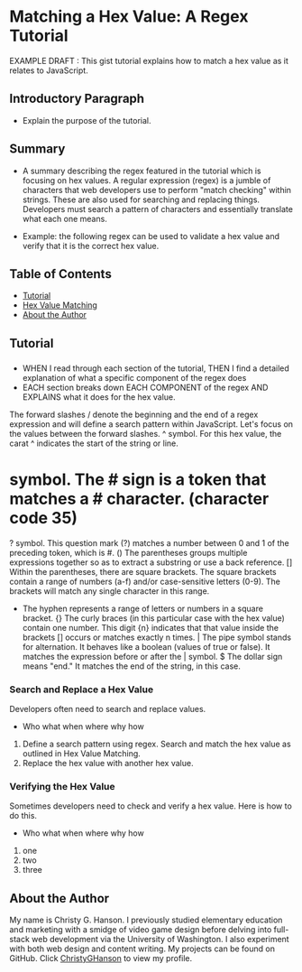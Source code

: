 # Matching a Hex Value: A Regex Tutorial

EXAMPLE DRAFT : This gist tutorial explains how to match a hex value as it relates to JavaScript. 

## Introductory Paragraph

* Explain the purpose of the tutorial. 

## Summary 

* A summary describing the regex featured in the tutorial which is focusing on hex values.
A regular expression (regex) is a jumble of characters that web developers use to perform "match checking" within strings. These are also used for searching and replacing things. Developers must search a pattern of characters and essentially translate what each one means. 

* Example: the following regex can be used to validate a hex value and verify that it is the correct hex value. 

## Table of Contents

* [Tutorial](#tutorial)
* [Hex Value Matching](#hex-value-matching)
* [About the Author](#about-the-author)

 ## Tutorial

### 
*  WHEN I read through each section of the tutorial, THEN I find a detailed explanation of what a specific component of the regex does
*  EACH section breaks down EACH COMPONENT of the regex AND EXPLAINS what it does for the hex value.

The forward slashes / denote the beginning and the end of a regex expression and will define a search pattern within JavaScript. Let's focus on the values between the forward slashes. 
^ symbol. For this hex value, the carat ^ indicates the start of the string or line. 

# symbol. The # sign is a token that matches a # character. (character code 35)
? symbol. This question mark (?) matches a number between 0 and 1 of the preceding token, which is #. 
() The parentheses groups multiple expressions together so as to extract a substring or use a back reference. 
[] Within the parentheses, there are square brackets. The square brackets contain a range of numbers (a-f) and/or case-sensitive letters (0-9). The brackets will match any single character in this range.
- The hyphen represents a range of letters or numbers in a square bracket.
{} The curly braces (in this particular case with the hex value) contain one number. This digit {n} indicates that that value inside the brackets [] occurs or matches exactly n times. 
| The pipe symbol stands for alternation. It behaves like a boolean (values of true or false). It matches the expression before or after the | symbol.
$ The dollar sign means "end." It matches the end of the string, in this case. 

### Search and Replace a Hex Value

Developers often need to search and replace values. 

* Who what when where why how
1. Define a search pattern using regex. Search and match the hex value as outlined in Hex Value Matching.
2. Replace the hex value with another hex value.


### Verifying the Hex Value

Sometimes developers need to check and verify a hex value. Here is how to do this.

* Who what when where why how
1. one
2. two
3. three


## About the Author

My name is Christy G. Hanson. I previously studied elementary education and marketing with a smidge of video game design before delving into full-stack web development via the University of Washington. I also experiment with both web design and content writing. My projects can be found on GitHub. Click [ChristyGHanson](https://github.com/ChristyGHanson) to view my profile.
